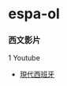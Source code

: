 # espa-ol

### 西文影片
1 Youtube
* [現代西班牙](https://www.youtube.com/watch?v=zTXtCoQih4E&list=PLycXmlzOfI4LfQ4lN0d2WW7WUOla2u474&index=57)
